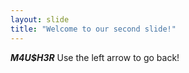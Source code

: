 ```yaml
---
layout: slide
title: "Welcome to our second slide!"
---
```

***M4U$H3R***
Use the left arrow to go back!
